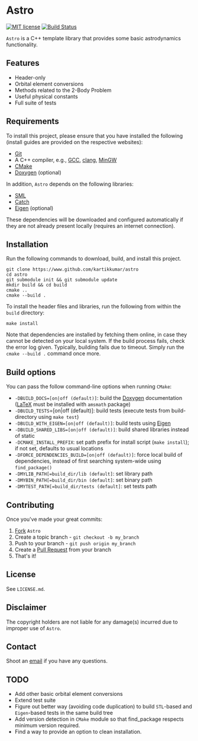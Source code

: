 Astro
===

[![MIT license](http://img.shields.io/badge/license-MIT-brightgreen.svg)](http://opensource.org/licenses/MIT) [![Build Status](https://travis-ci.org/kartikkumar/astro.svg?branch=master)](https://travis-ci.org/kartikkumar/astro)

`Astro` is a C++ template library that provides some basic astrodynamics functionality.

Features
------

  - Header-only
  - Orbital element conversions
  - Methods related to the 2-Body Problem
  - Useful physical constants
  - Full suite of tests

Requirements
------

To install this project, please ensure that you have installed the following (install guides are provided on the respective websites):

  - [Git](http://git-scm.com)
  - A C++ compiler, e.g., [GCC](https://gcc.gnu.org/), [clang](http://clang.llvm.org/), [MinGW](http://www.mingw.org/)
  - [CMake](http://www.cmake.org)
  - [Doxygen](http://www.doxygen.org "Doxygen homepage") (optional)

In addition, `Astro` depends on the following libraries:

  - [SML](https://www.github.com/kartikkumar/sml)
  - [Catch](https://www.github.com/philsquared/Catch)
  - [Eigen](http://eigen.tuxfamily.org/) (optional)

These dependencies will be downloaded and configured automatically if they are not already present locally (requires an internet connection).

Installation
------

Run the following commands to download, build, and install this project.

    git clone https://www.github.com/kartikkumar/astro
    cd astro
    git submodule init && git submodule update
    mkdir build && cd build
    cmake ..
    cmake --build .

To install the header files and libraries, run the following from within the `build` directory:

    make install

Note that dependencies are installed by fetching them online, in case they cannot be detected on your local system. If the build process fails, check the error log given. Typically, building fails due to timeout. Simply run the `cmake --build .` command once more.

Build options
-------------

You can pass the follow command-line options when running `CMake`:

  - `-DBUILD_DOCS=[on|off (default)]`: build the [Doxygen](http://www.doxygen.org "Doxygen homepage") documentation ([LaTeX](http://www.latex-project.org/) must be installed with `amsmath` package)
  - `-DBUILD_TESTS`=[on|off (default)]: build tests (execute tests from build-directory using `make test`)
  - `-DBUILD_WITH_EIGEN=[on|off (default)]`: build tests using [Eigen](http://eigen.tuxfamily.org/)
  - `-DBUILD_SHARED_LIBS=[on|off (default)]`: build shared libraries instead of static
  - `-DCMAKE_INSTALL_PREFIX`: set path prefix for install script (`make install`); if not set, defaults to usual locations
  - `-DFORCE_DEPENDENCIES_BUILD=[on|off (default)]`: force local build of dependencies, instead of first searching system-wide using `find_package()`
  - `-DMYLIB_PATH[=build_dir/lib (default]`: set library path
  - `-DMYBIN_PATH[=build_dir/bin (default]`: set binary path
  - `-DMYTEST_PATH[=build_dir/tests (default]`: set tests path

Contributing
------------

Once you've made your great commits:

1. [Fork](https://github.com/kartikkumar/astro/fork) `Astro`
2. Create a topic branch - `git checkout -b my_branch`
3. Push to your branch - `git push origin my_branch`
4. Create a [Pull Request](http://help.github.com/pull-requests/) from your branch
5. That's it!

License
------

See `LICENSE.md`.

Disclaimer
------

The copyright holders are not liable for any damage(s) incurred due to improper use of `Astro`.

Contact
------

Shoot an [email](mailto:me@kartikkumar.com?subject=Astro) if you have any questions.

TODO
------

  - Add other basic orbital element conversions
  - Extend test suite
  - Figure out better way (avoiding code duplication) to build `STL`-based and `Eigen`-based tests in the same build tree
  - Add version detection in `CMake` module so that find_package respects minimum version required.
  - Find a way to provide an option to clean installation.
